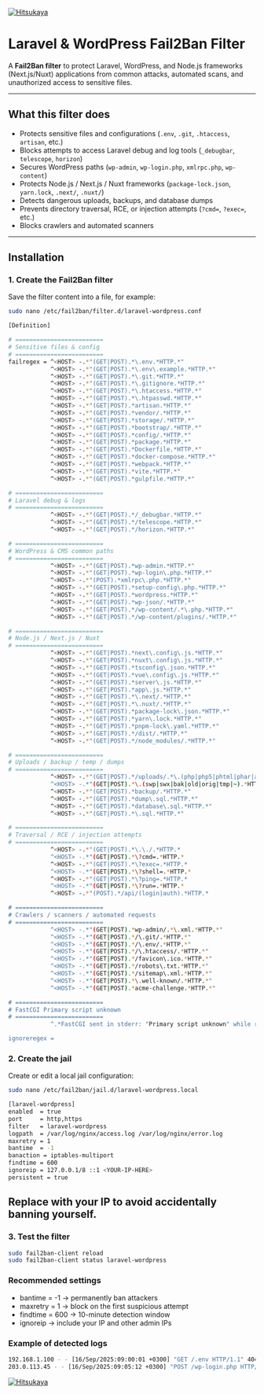 [![Hitsukaya](https://img.shields.io/badge/Hitsukaya-red)](https://hitsukaya.com)

# Laravel & WordPress Fail2Ban Filter

A **Fail2Ban filter** to protect Laravel, WordPress, and Node.js frameworks (Next.js/Nuxt) applications from common attacks, automated scans, and unauthorized access to sensitive files.

---

## What this filter does

- Protects sensitive files and configurations (`.env`, `.git`, `.htaccess`, `artisan`, etc.)  
- Blocks attempts to access Laravel debug and log tools (`_debugbar`, `telescope`, `horizon`)  
- Secures WordPress paths (`wp-admin`, `wp-login.php`, `xmlrpc.php`, `wp-content`)  
- Protects Node.js / Next.js / Nuxt frameworks (`package-lock.json`, `yarn.lock`, `.next/`, `.nuxt/`)  
- Detects dangerous uploads, backups, and database dumps  
- Prevents directory traversal, RCE, or injection attempts (`?cmd=`, `?exec=`, etc.)  
- Blocks crawlers and automated scanners

---

## Installation

### 1. Create the Fail2Ban filter

Save the filter content into a file, for example:

```bash
sudo nano /etc/fail2ban/filter.d/laravel-wordpress.conf
```

```bash
[Definition]

# =========================
# Sensitive files & config
# =========================
failregex = ^<HOST> -.*"(GET|POST).*\.env.*HTTP.*"
            ^<HOST> -.*"(GET|POST).*\.env\.example.*HTTP.*"
            ^<HOST> -.*"(GET|POST).*\.git.*HTTP.*"
            ^<HOST> -.*"(GET|POST).*\.gitignore.*HTTP.*"
            ^<HOST> -.*"(GET|POST).*\.htaccess.*HTTP.*"
            ^<HOST> -.*"(GET|POST).*\.htpasswd.*HTTP.*"
            ^<HOST> -.*"(GET|POST).*artisan.*HTTP.*"
            ^<HOST> -.*"(GET|POST).*vendor/.*HTTP.*"
            ^<HOST> -.*"(GET|POST).*storage/.*HTTP.*"
            ^<HOST> -.*"(GET|POST).*bootstrap/.*HTTP.*"
            ^<HOST> -.*"(GET|POST).*config/.*HTTP.*"
            ^<HOST> -.*"(GET|POST).*package.*HTTP.*"
            ^<HOST> -.*"(GET|POST).*Dockerfile.*HTTP.*"
            ^<HOST> -.*"(GET|POST).*docker-compose.*HTTP.*"
            ^<HOST> -.*"(GET|POST).*webpack.*HTTP.*"
            ^<HOST> -.*"(GET|POST).*vite.*HTTP.*"
            ^<HOST> -.*"(GET|POST).*gulpfile.*HTTP.*"

# =========================
# Laravel debug & logs
# =========================
            ^<HOST> -.*"(GET|POST).*/_debugbar.*HTTP.*"
            ^<HOST> -.*"(GET|POST).*/telescope.*HTTP.*"
            ^<HOST> -.*"(GET|POST).*/horizon.*HTTP.*"

# =========================
# WordPress & CMS common paths
# =========================
            ^<HOST> -.*"(GET|POST).*wp-admin.*HTTP.*"
            ^<HOST> -.*"(GET|POST).*wp-login\.php.*HTTP.*"
            ^<HOST> -.*"(POST).*xmlrpc\.php.*HTTP.*"
            ^<HOST> -.*"(GET|POST).*setup-config\.php.*HTTP.*"
            ^<HOST> -.*"(GET|POST).*wordpress.*HTTP.*"
            ^<HOST> -.*"(GET|POST).*wp-json/.*HTTP.*"
            ^<HOST> -.*"(GET|POST).*/wp-content/.*\.php.*HTTP.*"
            ^<HOST> -.*"(GET|POST).*/wp-content/plugins/.*HTTP.*"

# =========================
# Node.js / Next.js / Nuxt
# =========================
            ^<HOST> -.*"(GET|POST).*next\.config\.js.*HTTP.*"
            ^<HOST> -.*"(GET|POST).*nuxt\.config\.js.*HTTP.*"
            ^<HOST> -.*"(GET|POST).*tsconfig\.json.*HTTP.*"
            ^<HOST> -.*"(GET|POST).*vue\.config\.js.*HTTP.*"
            ^<HOST> -.*"(GET|POST).*server\.js.*HTTP.*"
            ^<HOST> -.*"(GET|POST).*app\.js.*HTTP.*"
            ^<HOST> -.*"(GET|POST).*\.next/.*HTTP.*"
            ^<HOST> -.*"(GET|POST).*\.nuxt/.*HTTP.*"
            ^<HOST> -.*"(GET|POST).*package-lock\.json.*HTTP.*"
            ^<HOST> -.*"(GET|POST).*yarn\.lock.*HTTP.*"
            ^<HOST> -.*"(GET|POST).*pnpm-lock\.yaml.*HTTP.*"
            ^<HOST> -.*"(GET|POST).*/dist/.*HTTP.*"
            ^<HOST> -.*"(GET|POST).*/node_modules/.*HTTP.*"

# =========================
# Uploads / backup / temp / dumps
# =========================
            ^<HOST> -.*"(GET|POST).*/uploads/.*\.(php|php5|phtml|phar|asp|aspx|jsp|sh).*HTTP.*
            ^<HOST> -.*"(GET|POST).*\.(swp|swx|bak|old|orig|tmp|~).*HTTP.*
            ^<HOST> -.*"(GET|POST).*backup/.*HTTP.*"
            ^<HOST> -.*"(GET|POST).*dump\.sql.*HTTP.*"
            ^<HOST> -.*"(GET|POST).*database\.sql.*HTTP.*"
            ^<HOST> -.*"(GET|POST).*\.sql.*HTTP.*"

# =========================
# Traversal / RCE / injection attempts
# =========================
            ^<HOST> -.*"(GET|POST).*\.\./.*HTTP.*
            ^<HOST> -.*"(GET|POST).*\?cmd=.*HTTP.*
            ^<HOST> -.*"(GET|POST).*\?exec=.*HTTP.*
            ^<HOST> -.*"(GET|POST).*\?shell=.*HTTP.*
            ^<HOST> -.*"(GET|POST).*\?ping=.*HTTP.*
            ^<HOST> -.*"(GET|POST).*\?run=.*HTTP.*
            ^<HOST> -.*"(POST).*/api/(login|auth).*HTTP.*

# =========================
# Crawlers / scanners / automated requests
# =========================
            ^<HOST> -.*"(GET|POST).*wp-admin/.*\.xml.*HTTP.*"
            ^<HOST> -.*"(GET|POST).*/\.git/.*HTTP.*"
            ^<HOST> -.*"(GET|POST).*/\.env/.*HTTP.*"
            ^<HOST> -.*"(GET|POST).*/\.htaccess/.*HTTP.*"
            ^<HOST> -.*"(GET|POST).*/favicon\.ico.*HTTP.*"
            ^<HOST> -.*"(GET|POST).*/robots\.txt.*HTTP.*"
            ^<HOST> -.*"(GET|POST).*/sitemap\.xml.*HTTP.*"
            ^<HOST> -.*"(GET|POST).*\.well-known/.*HTTP.*"
            ^<HOST> -.*"(GET|POST).*acme-challenge.*HTTP.*"

# =========================
# FastCGI Primary script unknown
# =========================
            ^.*FastCGI sent in stderr: "Primary script unknown" while reading response header from upstream, client: <HOST>.*, request: ".*"

ignoreregex =

```

### 2. Create the jail

Create or edit a local jail configuration:

```bash
sudo nano /etc/fail2ban/jail.d/laravel-wordpress.local
```

```bash
[laravel-wordpress]
enabled  = true
port     = http,https
filter   = laravel-wordpress
logpath  = /var/log/nginx/access.log /var/log/nginx/error.log
maxretry = 1
bantime  = -1
banaction = iptables-multiport
findtime = 600
ignoreip = 127.0.0.1/8 ::1 <YOUR-IP-HERE>
persistent = true
```
## Replace <YOUR-IP-HERE> with your IP to avoid accidentally banning yourself.

### 3. Test the filter

```bash
sudo fail2ban-client reload
sudo fail2ban-client status laravel-wordpress
```

### Recommended settings
- bantime = -1 → permanently ban attackers
- maxretry = 1 → block on the first suspicious attempt
- findtime = 600 → 10-minute detection window
- ignoreip → include your IP and other admin IPs

### Example of detected logs
```bash
192.168.1.100 - - [16/Sep/2025:09:00:01 +0300] "GET /.env HTTP/1.1" 404 162 "-" "curl/7.68.0"
203.0.113.45 - - [16/Sep/2025:09:05:12 +0300] "POST /wp-login.php HTTP/1.1" 404 245 "-" "Mozilla/5.0"
```

[![Hitsukaya](https://hitsukaya.com/assets/images/summary_large_image/summary_large_image-hitsukaya.png)](https://hitsukaya.com) 


